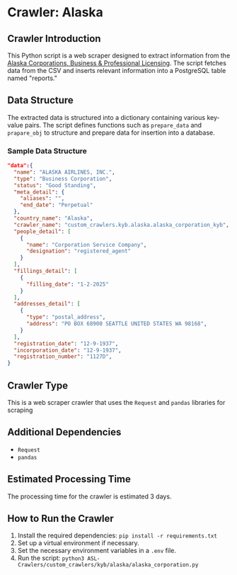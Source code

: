 # Crawler: Alaska

## Crawler Introduction
This Python script is a web scraper designed to extract information from the [Alaska Corporations, Business & Professional Licensing](https://www.commerce.alaska.gov/cbp/main/). The script fetches data from the CSV and inserts relevant information into a PostgreSQL table named "reports."

## Data Structure
The extracted data is structured into a dictionary containing various key-value pairs. The script defines functions such as `prepare_data` and `prapare_obj` to structure and prepare data for insertion into a database.

### Sample Data Structure
```json
"data":{
  "name": "ALASKA AIRLINES, INC.",
  "type": "Business Corporation",
  "status": "Good Standing",
  "meta_detail": {
    "aliases": "",
    "end_date": "Perpetual"
  },
  "country_name": "Alaska",
  "crawler_name": "custom_crawlers.kyb.alaska.alaska_corporation_kyb",
  "people_detail": [
    {
      "name": "Corporation Service Company",
      "designation": "registered_agent"
    }
  ],
  "fillings_detail": [
    {
      "filling_date": "1-2-2025"
    }
  ],
  "addresses_detail": [
    {
      "type": "postal_address",
      "address": "PO BOX 68900 SEATTLE UNITED STATES WA 98168",
    }
  ],
  "registration_date": "12-9-1937",
  "incorporation_date": "12-9-1937",
  "registration_number": "1127D",
}
```

## Crawler Type
This is a web scraper crawler that uses the `Request` and `pandas` libraries for scraping

## Additional Dependencies
- `Request`
- `pandas`

## Estimated Processing Time
The processing time for the crawler is estimated 3 days.

## How to Run the Crawler
1. Install the required dependencies: `pip install -r requirements.txt`
2. Set up a virtual environment if necessary.
3. Set the necessary environment variables in a `.env` file.
4. Run the script: `python3 ASL-Crawlers/custom_crawlers/kyb/alaska/alaska_corporation.py`